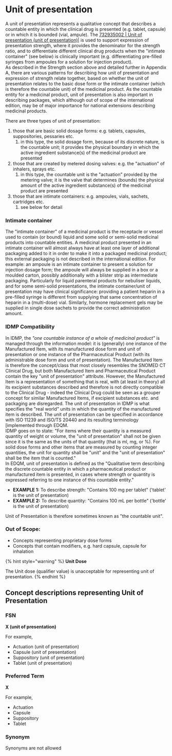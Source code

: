 # Unit of presentation

A unit of presentation represents a qualitative concept that describes a countable entity in which the clinical drug is presented (e.g. tablet, capsule) or in which it is bounded (vial, ampule). The [732935002 | Unit of presentation (unit of presentation)|](http://snomed.info/id/732935002) is used to support expression of presentation strength, where it provides the denominator for the strength ratio, and to differentiate different clinical drug products when the "intimate container" (see below) is clinically important (e.g. differentiating pre-filled syringes from ampoules for a solution for injection product).\
As described in the Strength section above and detailed further in Appendix A, there are various patterns for describing how unit of presentation and expression of strength relate together, based on whether the unit of presentation relates to the basic dose form or the intimate container (which is therefore the countable unit) of the medicinal product. As the countable entity for a medicinal product, unit of presentation is also important in describing packages, which although out of scope of the international edition, may be of major importance for national extensions describing medicinal products.

There are three types of unit of presentation:

1. those that are basic solid dosage forms: e.g. tablets, capsules, suppositories, pessaries etc.
   1. in this type, the solid dosage form, because of its discrete nature, is the countable unit; it provides the physical boundary in which the active ingredient substance(s) of the medicinal product are presented
2. those that are created by metered dosing valves: e.g. the "actuation" of inhalers, sprays etc.
   1. in this type, the countable unit is the "actuation" provided by the metering valve; it is the valve that determines (bounds) the physical amount of the active ingredient substance(s) of the medicinal product are presented
3. those that are intimate containers: e.g. ampoules, vials, sachets, cartridges etc.
   1. see below for detail

### **Intimate container**

The "intimate container" of a medicinal product is the receptacle or vessel used to contain (or bound) liquid and some solid or semi-solid medicinal products into countable entities. A medicinal product presented in an intimate container will almost always have at least one layer of additional packaging added to it in order to make it into a packaged medicinal product; this external packaging is not described in the international edition. For example: an ampoule is an intimate container to present a solution for injection dosage form; the ampoule will always be supplied in a box or a moulded carton, possibly additionally with a blister strip as intermediate packaging. Particularly for liquid parenteral products for nebuliser liquids, and for some semi-solid presentations, the intimate container/unit of presentation may have clinical significance: providing a patient heparin in a pre-filled syringe is different from supplying that same concentration of heparin in a (multi-dose) vial. Similarly, hormone replacement gels may be supplied in single dose sachets to provide the correct administration amount.

### **IDMP Compatibility**

In IDMP, the _"one countable instance of a whole of medicinal product"_ is managed through the information model: it is (generally) one instance of the Manufactured Item, with its manufactured dose form and unit of presentation or one instance of the Pharmaceutical Product (with its administrable dose form and unit of presentation). The Manufactured Item is therefore the concept/class that most closely resembles the SNOMED CT Clinical Drug, but both Manufactured Item and Pharmaceutical Product contain the key "unit of presentation" attribute. However, the Manufactured Item is a representation of something that is real, with (at least in theory) all its excipient substances described and therefore is not directly compatible to the Clinical Drug - indeed the Clinical Drug could be seen as a grouper concept for similar Manufactured Items, if excipient substances etc. and packaging are disregarded. The unit of presentation in IDMP is what specifies the "real world" units in which the quantity of the manufactured item is described. The unit of presentation can be specified in accordance with ISO 11239 and ISO/TS 20440 and its resulting terminology \[implemented through EDQM.\
IDMP goes on to state: "For items where their quantity is a measured quantity of weight or volume, the "unit of presentation" shall not be given since it is the same as the units of that quantity (that is ml, mg, or %). For solid dose forms and other items that are measured by counting integer quantities, the unit for quantity shall be "unit" and the "unit of presentation" shall be the item that is counted."\
In EDQM, unit of presentation is defined as the "Qualitative term describing the discrete countable entity in which a pharmaceutical product or manufactured item is presented, in cases where strength or quantity is expressed referring to one instance of this countable entity."

* **EXAMPLE 1:** To describe strength: "Contains 100 mg per tablet" ('tablet' is the unit of presentation)
* **EXAMPLE 2:** To describe quantity: "Contains 100 mL per bottle" ('bottle' is the unit of presentation)

Unit of Presentation is therefore sometimes known as "the countable unit".

### Out of Scope:

* Concepts representing proprietary dose forms
* Concepts that contain modifiers, e.g. hard capsule, capsule for inhalation

{% hint style="warning" %}
**Unit Dose**

The Unit dose (qualifier value) is unacceptable for representing unit of presentation.
{% endhint %}

## **Concept descriptions representing Unit of Presentation**

### **FSN**

**X (unit of presentation)**

For example,

* Actuation (unit of presentation)
* Capsule (unit of presentation)
* Suppository (unit of presentation)
* Tablet (unit of presentation)

### **Preferred Term**

**X**

For example,

* Actuation
* Capsule
* Suppository
* Tablet

### **Synonym**

Synonyms are not allowed
